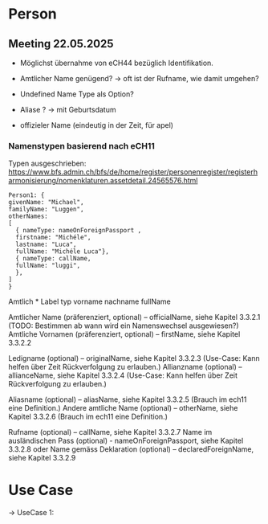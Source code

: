 # Person

## Meeting 22.05.2025

* Möglichst übernahme von eCH44 bezüglich Identifikation.

* Amtlicher Name genügend? -> oft ist der Rufname, wie damit umgehen?
* Undefined Name Type als Option?
* Aliase ? -> mit Geburtsdatum
* offizieler Name (eindeutig in der Zeit, für apel)

### Namenstypen basierend nach eCH11

Typen ausgeschrieben: https://www.bfs.admin.ch/bfs/de/home/register/personenregister/registerharmonisierung/nomenklaturen.assetdetail.24565576.html 

```
Person1: {
givenName: "Michael",
familyName: "Luggen",
otherNames: 
[
  { nameType: nameOnForeignPassport , 
  firstname: "Michéle",
  lastname: "Luca",
  fullName: "Michéle Luca"},
  { nameType: callName, 
  fullName: "luggi",
  },
]
}
```

Amtlich * Label typ
  vorname
  nachname
  fullName

Amtlicher Name (präferenziert, optional) – officialName, siehe Kapitel 3.3.2.1   (TODO: Bestimmen ab wann wird ein Namenswechsel ausgewiesen?)
Amtliche Vornamen (präferenziert, optional) – firstName, siehe Kapitel 3.3.2.2

Ledigname (optional) – originalName, siehe Kapitel 3.3.2.3 (Use-Case: Kann helfen über Zeit Rückverfolgung zu erlauben.)
Allianzname (optional) – allianceName, siehe Kapitel 3.3.2.4 (Use-Case: Kann helfen über Zeit Rückverfolgung zu erlauben.)

Aliasname (optional) – aliasName, siehe Kapitel 3.3.2.5  (Brauch im ech11 eine Definition.)
Andere amtliche Name (optional) – otherName, siehe Kapitel 3.3.2.6 (Brauch im ech11 eine Definition.)

Rufname (optional) – callName, siehe Kapitel 3.3.2.7
  Name im ausländischen Pass (optional) - nameOnForeignPassport, siehe Kapitel 3.3.2.8
oder
  Name gemäss Deklaration (optional) – declaredForeignName, siehe Kapitel 3.3.2.9



  # Use Case

  -> UseCase 1: 
